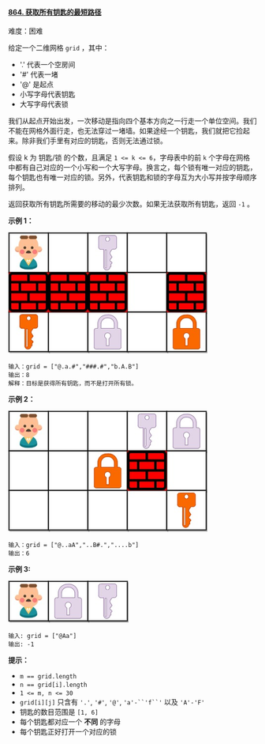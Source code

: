 ﻿#### [864\. 获取所有钥匙的最短路径](https://leetcode.cn/problems/shortest-path-to-get-all-keys/)

难度：困难

给定一个二维网格 `grid` ，其中：
-   '.' 代表一个空房间
-   '#' 代表一堵
-   '@' 是起点
-   小写字母代表钥匙
-   大写字母代表锁

我们从起点开始出发，一次移动是指向四个基本方向之一行走一个单位空间。我们不能在网格外面行走，也无法穿过一堵墙。如果途经一个钥匙，我们就把它捡起来。除非我们手里有对应的钥匙，否则无法通过锁。

假设 k 为 钥匙/锁 的个数，且满足 `1 <= k <= 6`，字母表中的前 `k` 个字母在网格中都有自己对应的一个小写和一个大写字母。换言之，每个锁有唯一对应的钥匙，每个钥匙也有唯一对应的锁。另外，代表钥匙和锁的字母互为大小写并按字母顺序排列。

返回获取所有钥匙所需要的移动的最少次数。如果无法获取所有钥匙，返回 `-1` 。

**示例 1：**

![](./assets/img/Question0864.jpg)

```
输入：grid = ["@.a.#","###.#","b.A.B"]
输出：8
解释：目标是获得所有钥匙，而不是打开所有锁。
```

**示例 2：**

![](./assets/img/Question0864_2.jpg)

```
输入：grid = ["@..aA","..B#.","....b"]
输出：6
```

**示例 3:**

![](./assets/img/Question0864_3.jpg)

```
输入: grid = ["@Aa"]
输出: -1
```

**提示：**

-   `m == grid.length`
-   `n == grid[i].length`
-   `1 <= m, n <= 30`
-   `grid[i][j]` 只含有 `'.'`, `'#'`, `'@'`, `'a'-``'f``'` 以及 `'A'-'F'`
-   钥匙的数目范围是 `[1, 6]` 
-   每个钥匙都对应一个 **不同** 的字母
-   每个钥匙正好打开一个对应的锁
